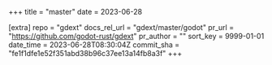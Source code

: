 +++
title = "master"
date = 2023-06-28

[extra]
repo = "gdext"
docs_rel_url = "gdext/master/godot"
pr_url = "https://github.com/godot-rust/gdext"
pr_author = ""
sort_key = 9999-01-01
date_time = 2023-06-28T08:30:04Z
commit_sha = "fe1f1dfe1e52f351abd38b96c37ee13a14fb8a3f"
+++


